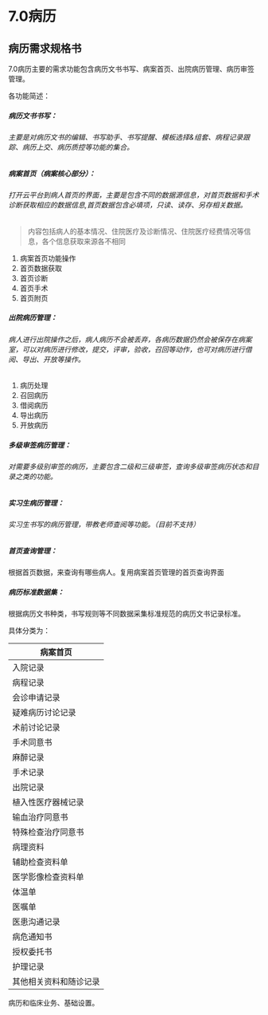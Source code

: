 # 7.0病历

## 病历需求规格书

7.0病历主要的需求功能包含病历文书书写、病案首页、出院病历管理、病历审签管理。

各功能简述：

##### 病历文书书写：

###### 主要是对病历文书的编辑、书写助手、书写提醒、模板选择&组套、病程记录跟踪、病历上交、病历质控等功能的集合。

##### 病案首页（病案核心部分）：

###### 打开云平台到病人首页的界面，主要是包含不同的数据源信息，对首页数据和手术诊断获取相应的数据信息,首页数据包含必填项，只读、读存、另存相关数据。

> 内容包括病人的基本情况、住院医疗及诊断情况、住院医疗经费情况等信息，各个信息获取来源各不相同

1. 病案首页功能操作
2. 首页数据获取
3. 首页诊断
4. 首页手术
5. 首页附页

##### 出院病历管理：

###### 病人进行出院操作之后，病人病历不会被丢弃，各病历数据仍然会被保存在病案室，可以对病历进行修改，提交，评审，验收，召回等动作，也可对病历进行借阅、导出、开放等操作。

1. 病历处理
2. 召回病历
3. 借阅病历
4. 导出病历
5. 开放病历

##### 多级审签病历管理：

###### 对需要多级别审签的病历，主要包含二级和三级审签，查询多级审签病历状态和目录之类的功能。

##### 实习生病历管理：

###### 实习生书写的病历管理，带教老师查阅等功能。（目前不支持）

##### 首页查询管理：

根据首页数据，来查询有哪些病人。复用病案首页管理的首页查询界面

##### 病历标准数据集：

根据病历文书种类，书写规则等不同数据采集标准规范的病历文书记录标准。

具体分类为：

| 病案首页               |
| ---------------------- |
| 入院记录               |
| 病程记录               |
| 会诊申请记录           |
| 疑难病历讨论记录       |
| 术前讨论记录           |
| 手术同意书             |
| 麻醉记录               |
| 手术记录               |
| 出院记录               |
| 植入性医疗器械记录     |
| 输血治疗同意书         |
| 特殊检查治疗同意书     |
| 病理资料               |
| 辅助检查资料单         |
| 医学影像检查资料单     |
| 体温单                 |
| 医嘱单                 |
| 医患沟通记录           |
| 病危通知书             |
| 授权委托书             |
| 护理记录               |
| 其他相关资料和随诊记录 |

病历和临床业务、基础设置。
